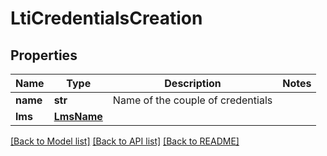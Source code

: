 # LtiCredentialsCreation

## Properties
Name | Type | Description | Notes
------------ | ------------- | ------------- | -------------
**name** | **str** | Name of the couple of credentials | 
**lms** | [**LmsName**](LmsName.md) |  | 

[[Back to Model list]](../README.md#documentation-for-models) [[Back to API list]](../README.md#documentation-for-api-endpoints) [[Back to README]](../README.md)


